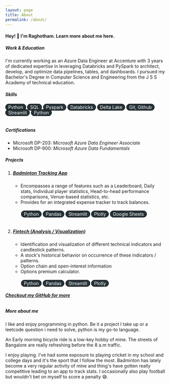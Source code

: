 ```yaml
---
layout: page
title: About
permalink: /about/
---
```


#### Hey! :wave: I'm Raghotham. Learn more about me here.

##### **Work & Education**
I'm currently working as an Azure Data Engineer at Accenture with 3 years of dedicated expertise in leveraging Databricks and PySpark to architect, develop, and optimize data pipelines, tables, and dashboards. I pursued my Bachelor's Degree in Computer Science and Engineering from the J S S Academy of technical education.

##### **Skills**
<div>
    <span style="padding: 1px 8px; border: 1px solid black; border-radius: 20px; background-color: #263238; color: white">Python</span>
    <span style="padding: 1px 8px; border: 1px solid black; border-radius: 20px; background-color: #263238; color: white">SQL</span>
    <span style="padding: 1px 8px; border: 1px solid black; border-radius: 20px; background-color: #263238; color: white">Pyspark</span>
    <span style="padding: 1px 8px; border: 1px solid black; border-radius: 20px; background-color: #263238; color: white">Databricks</span>
    <span style="padding: 1px 8px; border: 1px solid black; border-radius: 20px; background-color: #263238; color: white">Delta Lake</span>
    <span style="padding: 1px 8px; border: 1px solid black; border-radius: 20px; background-color: #263238; color: white">Git, Github</span>
    <span style="padding: 1px 8px; border: 1px solid black; border-radius: 20px; background-color: #263238; color: white">Streamlit</span>
    <span style="padding: 1px 8px; border: 1px solid black; border-radius: 20px; background-color: #263238; color: white">Python</span>
</div>
<br>

##### **Certifications**
- Microsoft DP-203: _Microsoft Azure Data Engineer Associate_
- Microsoft DP-900: _Microsoft Azure Data Fundamentals_

##### **Projects**
1. ##### **[Badminton Tracking App](https://raghotham-rao-badminton-performance-tracking-app-dev-llcmih.streamlit.app/)**
    - Encompasses a range of features such as  a Leaderboard, Daily stats, Individual player statistics, Head-to-head performance comparisons, Venue-based statistics, etc. 
    - Provides for an integrated expense tracker to track balances.

    <div style="margin-left: 25px; margin-top: 20px;">
        <span style="padding: 1px 8px; border: 1px solid black; border-radius: 20px; background-color: #263238; color: white">Python</span>
        <span style="padding: 1px 8px; border: 1px solid black; border-radius: 20px; background-color: #263238; color: white">Pandas</span>
        <span style="padding: 1px 8px; border: 1px solid black; border-radius: 20px; background-color: #263238; color: white">Streamlit</span>
        <span style="padding: 1px 8px; border: 1px solid black; border-radius: 20px; background-color: #263238; color: white">Plotly</span>
        <span style="padding: 1px 8px; border: 1px solid black; border-radius: 20px; background-color: #263238; color: white">Google Sheets</span>
    </div>
    <br>

2. ##### **[Fintech (Analysis / Visualization)](https://raghotham-rao-fintech-home-data-app-282ld4.streamlit.app/)**
    - Identification and visualization of different technical indicators and candlestick patterns.
    - A stock's historical behavior on occurrence of these indicators / patterns.
    - Option chain and open-interest information
    - Options premium calculator.
    <div style="margin-left: 25px; margin-top: 20px;">
        <span style="padding: 1px 8px; border: 1px solid black; border-radius: 20px; background-color: #263238; color: white">Python</span>
        <span style="padding: 1px 8px; border: 1px solid black; border-radius: 20px; background-color: #263238; color: white">Pandas</span>
        <span style="padding: 1px 8px; border: 1px solid black; border-radius: 20px; background-color: #263238; color: white">Streamlit</span>
        <span style="padding: 1px 8px; border: 1px solid black; border-radius: 20px; background-color: #263238; color: white">Plotly</span>
    </div>

###### **[Checkout my GitHub for more]((https://github.com/Raghotham-Rao?tab=repositories))**

##### **More about me**
I like and enjoy programming in python. Be it a project I take up or a leetcode question i need to solve, python is my go-to language.

An Early morning bicycle ride is a low-key hobby of mine. The streets of Bangalore are really refreshing before the 8 a.m traffic. 

I enjoy playing. I've had some exposure to playing cricket in my school and college days and it's the sport that I follow the most. Badminton has lately become a very regular activity of mine and thing's have gotten really competitive leading to an app to track stats. I occasionally also play football but wouldn't bet on myself to score a penalty :sweat_smile:.